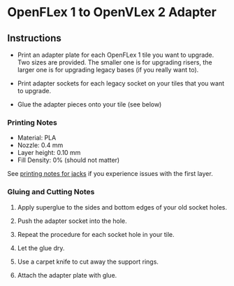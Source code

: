 # OpenFLex 1 to OpenVLex 2 Adapter


## Instructions

- Print an adapter plate for each OpenFLex 1 tile you want to upgrade. Two sizes are provided. The smaller one is for upgrading risers, the larger one is for upgrading legacy bases (if you really want to).

- Print adapter sockets for each legacy socket on your tiles that you want to upgrade.

- Glue the adapter pieces onto your tile (see below)


### Printing Notes

- Material: PLA
- Nozzle: 0.4 mm
- Layer height: 0.10 mm
- Fill Density: 0% (should not matter)

See [printing notes for jacks](../jacks/README.md) if you experience issues with the first layer.


### Gluing and Cutting Notes

1. Apply superglue to the sides and bottom edges of your old socket holes.  

2. Push the adapter socket into the hole.

3. Repeat the procedure for each socket hole in your tile.

4. Let the glue dry.

5. Use a carpet knife to cut away the support rings.

6. Attach the adapter plate with glue.
